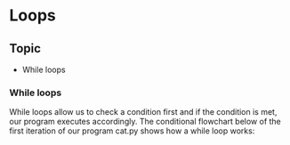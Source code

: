 # Loops

<h2> Topic </h2>
<ul>
    <li> While loops </li>
</ul>

<h3> While loops </h3>

While loops allow us to check a condition first and if the condition is met, our program executes accordingly. The conditional flowchart below of the first iteration of our program cat.py shows how a while loop works: 



